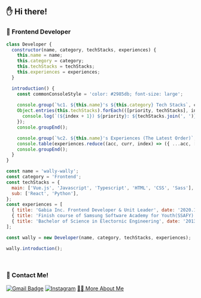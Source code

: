 ## :hand: Hi there!

### :round_pushpin: Frontend Developer

```javascript
class Developer {
  constructor(name, category, techStacks, experiences) {
    this.name = name;
    this.category = category;
    this.techStacks = techStacks;
    this.experiences = experiences;
  }

  introduction() {
    const commonConsoleStyle = 'color: #2985db; font-size: large';
      
    console.group(`%c1. ${this.name}'s ${this.category} Tech Stacks`, commonConsoleStyle);
    Object.entries(this.techStacks).forEach(([priority, techStacks], index) => {
      console.log(`(${index + 1}) ${priority}: ${techStacks.join(', ')}`)
    });
    console.groupEnd();

    console.group(`%c2. ${this.name}'s Experiences (The Latest Order)`, commonConsoleStyle);
    console.table(experiences.reduce((acc, curr, index) => ({ ...acc, [`(${index + 1})`]: curr }), {}));
    console.groupEnd();
  }
}

const name = 'wally-wally';
const category = 'Frontend';
const techStacks = {
  main: ['Vue.js', 'Javascript', 'Typescript', 'HTML', 'CSS', 'Sass'],
  sub: ['React', 'Python'],
};
const experiences = [
  { title: 'Gabia Inc. Frontend Developer & Unit Leader', date: '2020.10 ~ ing'},
  { title: 'Finish course of Samsung Software Academy for Youth(SSAFY)', date: '2019.07 ~ 2020.06'},
  { title: 'Bachelor of Science in Electornic Engineering', date: '2013.03 ~ 2019.02'},
];

const wally = new Developer(name, category, techStacks, experiences);

wally.introduction();
```

<br>

### :round_pushpin: Contact Me!

[![Gmail Badge](https://img.shields.io/badge/Gmail-d14836?style=flat-square&logo=Gmail&logoColor=white&link=mailto:wallys0213@gmail.com)](mailto:wallys0213@gmail.com) [![Instagram](https://img.shields.io/badge/Instagram-E4405F?style=flat-square&logo=Instagram&logoColor=white)](https://www.instagram.com/wally.213/)  <a href="https://wally-wally.kr" target="_blank">:man_office_worker: More About Me</a>

